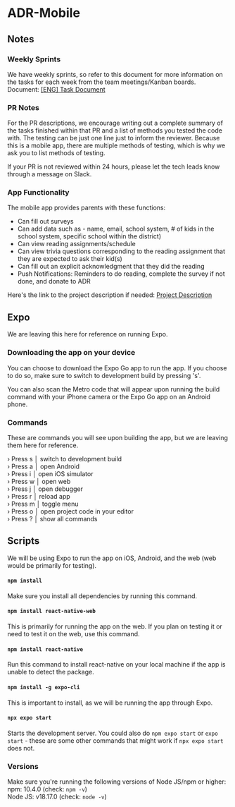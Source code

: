 # ADR-Mobile

## Notes

### Weekly Sprints
We have weekly sprints, so refer to this document for more information on the tasks for each week from the team meetings/Kanban boards.
Document: [[ENG] Task Document](https://docs.google.com/document/d/1g5TbIgoe8DSwe-ge1hGJ00EVvwB7iH6icC0brqSoiNI/edit?usp=sharing)

### PR Notes
For the PR descriptions, we encourage writing out a complete summary of the tasks finished within that PR and a list of 
methods you tested the code with. The testing can be just one line just to inform the reviewer. Because this is a mobile app,
there are multiple methods of testing, which is why we ask you to list methods of testing.

If your PR is not reviewed within 24 hours, please let the tech leads know through a message on Slack.

### App Functionality
The mobile app provides parents with these functions:
- Can fill out surveys
- Can add data such as - name, email, school system, # of kids in the school system, specific school within the district)
- Can view reading assignments/schedule
- Can view trivia questions corresponding to the reading assignment that they are expected to ask their kid(s)
- Can fill out an explicit acknowledgment that they did the reading
- Push Notifications: Reminders to do reading, complete the survey if not done, and donate to ADR

Here's the link to the project description if needed: [Project Description](https://docs.google.com/document/d/1y50XRpccxLHVL44KJC0-1UytJAYSf8k1pp2nCGeGgBs/edit)

## Expo
We are leaving this here for reference on running Expo.

### Downloading the app on your device
You can choose to download the Expo Go app to run the app. If you choose to do so, make sure to switch to development build by pressing 's'.

You can also scan the Metro code that will appear upon running the build command with your iPhone camera or the Expo Go app on an Android phone.

### Commands
These are commands you will see upon building the app, but we are leaving them here for reference.

› Press s │ switch to development build\
› Press a │ open Android\
› Press i │ open iOS simulator\
› Press w │ open web\
› Press j │ open debugger\
› Press r │ reload app\
› Press m │ toggle menu\
› Press o │ open project code in your editor\
› Press ? │ show all commands

## Scripts
We will be using Expo to run the app on iOS, Android, and the web (web would be primarily for testing).

#### `npm install`
Make sure you install all dependencies by running this command.

#### `npm install react-native-web`
This is primarily for running the app on the web. If you plan on testing it or need to test it on the web, use this command.

#### `npm install react-native`
Run this command to install react-native on your local machine if the app is unable to detect the package.

#### `npm install -g expo-cli`
This is important to install, as we will be running the app through Expo. 

#### `npx expo start`
Starts the development server. You could also do `npm expo start` or `expo start` - these are some other commands that might work if `npx expo start` does not.

### Versions
Make sure you're running the following versions of Node JS/npm or higher:\
npm: 10.4.0 (check: `npm -v`)\
Node JS: v18.17.0 (check: `node -v`)
